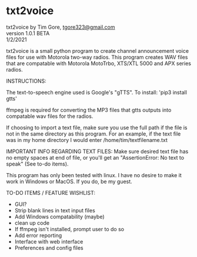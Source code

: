 # txt2voice

txt2voice by Tim Gore, tgore323@gmail.com<br>
version 1.0.1 BETA<br>
1/2/2021<br>

txt2voice is a small python program to create channel announcement voice
files for use with Motorola two-way radios. This program creates WAV files that are 
compatable with Motorola MotoTrbo, XTS/XTL 5000 and APX series radios. 

INSTRUCTIONS:

The text-to-speech engine used is Google's "gTTS". To install: 'pip3 install gtts'

ffmpeg is required for converting the MP3 files that gtts outputs into compatable wav
files for the radios.

If choosing to import a text file, make sure you use the full path if the file is not in 
the same directory as this program. For an example, if the text file was in my home
directory I would enter /home/tim/textfilename.txt

IMPORTANT INFO REGARDING TEXT FILES: Make sure desired text file has no empty spaces 
at end of file, or you'll get an "AssertionError: No text to speak" (See to-do items).

This program has only been tested with linux. I have no desire to make it work in 
Windows or MacOS. If you do, be my guest.

TO-DO ITEMS / FEATURE WISHLIST:

- GUI?
- Strip blank lines in text input files
- Add Windows compatability (maybe)
- clean up code
- If ffmpeg isn't installed, prompt user to do so
- Add error reporting
- Interface with web interface
- Preferences and config files

